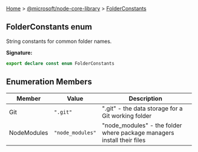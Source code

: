[Home](./index) &gt; [@microsoft/node-core-library](./node-core-library.md) &gt; [FolderConstants](./node-core-library.folderconstants.md)

## FolderConstants enum

String constants for common folder names.

<b>Signature:</b>

```typescript
export declare const enum FolderConstants 
```

## Enumeration Members

|  Member | Value | Description |
|  --- | --- | --- |
|  Git | `".git"` | ".git" - the data storage for a Git working folder |
|  NodeModules | `"node_modules"` | "node\_modules" - the folder where package managers install their files |

